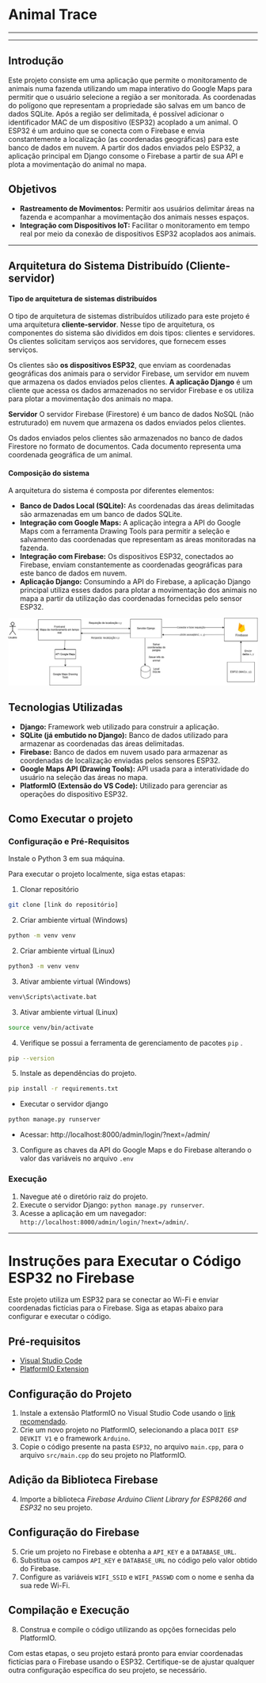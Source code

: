 # Animal Trace
---
---
## Introdução
Este projeto consiste em uma aplicação que permite o monitoramento de animais numa fazenda utilizando um mapa interativo do Google Maps para permitir que o usuário selecione a região a ser monitorada. As coordenadas do polígono que representam a propriedade são salvas em um banco de dados SQLite. Após a região ser delimitada, é possível adicionar o identificador MAC de um dispositivo (ESP32) acoplado a um animal. O ESP32 é um arduino que se conecta com o Firebase e envia constantemente a localização (as coordenadas geográficas) para este banco de dados em nuvem. A partir dos dados enviados pelo ESP32, a aplicação principal em Django consome o Firebase a partir de sua API e plota a movimentação do animal no mapa.
## Objetivos
- **Rastreamento de Movimentos:** Permitir aos usuários delimitar áreas na fazenda e acompanhar a movimentação dos animais nesses espaços.
- **Integração com Dispositivos IoT:** Facilitar o monitoramento em tempo real por meio da conexão de dispositivos ESP32 acoplados aos animais.

---
## Arquitetura do Sistema Distribuído (Cliente-servidor)

#### **Tipo de arquitetura de sistemas distribuídos**

O tipo de arquitetura de sistemas distribuídos utilizado para este projeto é uma arquitetura **cliente-servidor**. Nesse tipo de arquitetura, os componentes do sistema são divididos em dois tipos: clientes e servidores. Os clientes solicitam serviços aos servidores, que fornecem esses serviços.

Os clientes são **os dispositivos ESP32**, que enviam as coordenadas geográficas dos animais para o servidor Firebase,  um servidor em nuvem que armazena os dados enviados pelos clientes. **A aplicação Django** é um cliente que acessa os dados armazenados no servidor Firebase e os utiliza para plotar a movimentação dos animais no mapa.

**Servidor**
O servidor Firebase (Firestore) é um banco de dados NoSQL (não estruturado) em nuvem que armazena os dados enviados pelos clientes.

Os dados enviados pelos clientes são armazenados no banco de dados Firestore no formato de documentos. Cada documento representa uma coordenada geográfica de um animal.
#### Composição do sistema
A arquitetura do sistema é composta por diferentes elementos:

- **Banco de Dados Local (SQLite):** As coordenadas das áreas delimitadas são armazenadas em um banco de dados SQLite.
- **Integração com Google Maps:** A aplicação integra a API do Google Maps com a ferramenta Drawing Tools para permitir a seleção e salvamento das coordenadas que representam as áreas monitoradas na fazenda.
- **Integração com Firebase:** Os dispositivos ESP32, conectados ao Firebase, enviam constantemente as coordenadas geográficas para este banco de dados em nuvem.
- **Aplicação Django:** Consumindo a API do Firebase, a aplicação Django principal utiliza esses dados para plotar a movimentação dos animais no mapa a partir da utilização das coordenadas fornecidas pelo sensor ESP32.


<img src="diagram-flow-Page-1.jpg">


## Tecnologias Utilizadas

- **Django:** Framework web utilizado para construir a aplicação.
- **SQLite (já embutido no Django):** Banco de dados utilizado para armazenar as coordenadas das áreas delimitadas.
- **Firebase:** Banco de dados em nuvem usado para armazenar as coordenadas de localização enviadas pelos sensores ESP32.
- **Google Maps API (Drawing Tools):** API usada para a interatividade do usuário na seleção das áreas no mapa.
- **PlatformIO (Extensão do VS Code):** Utilizado para gerenciar as operações do dispositivo ESP32.

## Como Executar o projeto

### Configuração e Pré-Requisitos

Instale o Python 3 em sua máquina.

Para executar o projeto localmente, siga estas etapas:
1. Clonar repositório

``` bash
git clone [link do repositório]
```
2. Criar ambiente virtual (Windows)

``` bash
python -m venv venv
```

2. Criar ambiente virtual (Linux)

``` bash
python3 -m venv venv
```

3. Ativar ambiente virtual (Windows)

``` bash
venv\Scripts\activate.bat
```

3. Ativar ambiente virtual (Linux)
``` bash
source venv/bin/activate
```

4. Verifique se possui a ferramenta de gerenciamento de pacotes `pip` .
``` bash
pip --version
```

5. Instale as dependências do projeto.
```bash
pip install -r requirements.txt
```

- Executar o servidor django
```bash
python manage.py runserver
```
- Acessar: http://localhost:8000/admin/login/?next=/admin/

3. Configure as chaves da API do Google Maps e do Firebase alterando o valor das variáveis no arquivo `.env`
### Execução
1. Navegue até o diretório raiz do projeto.
2. Execute o servidor Django: `python manage.py runserver`.
3. Acesse a aplicação em um navegador: `http://localhost:8000/admin/login/?next=/admin/`.

---
# Instruções para Executar o Código ESP32 no Firebase

Este projeto utiliza um ESP32 para se conectar ao Wi-Fi e enviar coordenadas fictícias para o Firebase. Siga as etapas abaixo para configurar e executar o código.

## Pré-requisitos

- [Visual Studio Code](https://code.visualstudio.com/)
- [PlatformIO Extension](https://platformio.org/install/ide?install=vscode)

## Configuração do Projeto

1. Instale a extensão PlatformIO no Visual Studio Code usando o [link recomendado](https://platformio.org/install/ide?install=vscode).
2. Crie um novo projeto no PlatformIO, selecionando a placa `DOIT ESP DEVKIT V1` e o framework `Arduino`.
3. Copie o código presente na pasta `ESP32`, no arquivo `main.cpp`, para o arquivo `src/main.cpp` do seu projeto no PlatformIO.

## Adição da Biblioteca Firebase

4. Importe a biblioteca *Firebase Arduino Client Library for ESP8266 and ESP32* no seu projeto.

## Configuração do Firebase

5. Crie um projeto no Firebase e obtenha a `API_KEY` e a `DATABASE_URL`.
6. Substitua os campos `API_KEY` e `DATABASE_URL` no código pelo valor obtido do Firebase.
7. Configure as variáveis `WIFI_SSID` e `WIFI_PASSWD` com o nome e senha da sua rede Wi-Fi.

## Compilação e Execução

8. Construa e compile o código utilizando as opções fornecidas pelo PlatformIO.

Com estas etapas, o seu projeto estará pronto para enviar coordenadas fictícias para o Firebase usando o ESP32. Certifique-se de ajustar qualquer outra configuração específica do seu projeto, se necessário.

